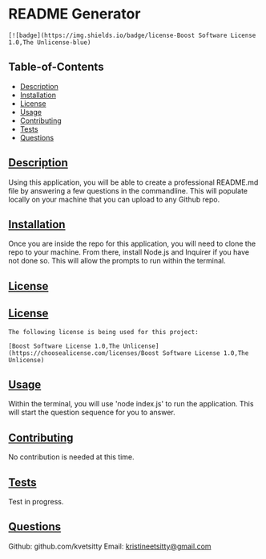 # README Generator


    [![badge](https://img.shields.io/badge/license-Boost Software License 1.0,The Unlicense-blue)
    

## Table-of-Contents
* [Description](#description)
* [Installation](#installation)
* [License](#license)
* [Usage](#usage)
* [Contributing](#contribution)
* [Tests](#tests)
* [Questions](#questions)

## [Description](#table-of-contents) 
Using this application, you will be able to create a professional README.md file by answering a few questions in the commandline. This will populate locally on your machine that you can upload to any Github repo.

## [Installation](#table-of-contents) 
Once you are inside the repo for this application, you will need to clone the repo to your machine. From there, install Node.js and Inquirer if you have not done so. This will allow the prompts to run within the terminal.

## [License](#table-of-contents) 
## [License](#table-of-contents)
    The following license is being used for this project:
    
    [Boost Software License 1.0,The Unlicense](https://choosealicense.com/licenses/Boost Software License 1.0,The Unlicense)

## [Usage](#table-of-contents) 
Within the terminal, you will use 'node index.js' to run the application. This will start the question sequence for you to answer.

## [Contributing](#table-of-contents) 
No contribution is needed at this time.

## [Tests](#table-of-contents) 
Test in progress.

## [Questions](#table-of-contents) 
Github: github.com/kvetsitty Email: kristineetsitty@gmail.com
